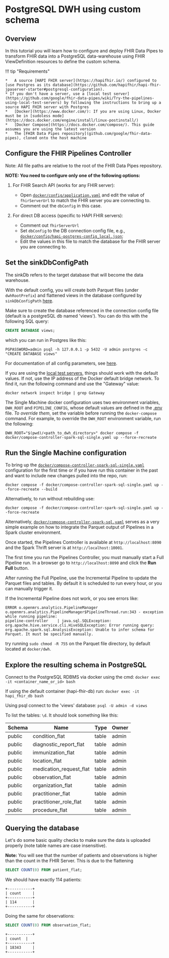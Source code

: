 # PostgreSQL DWH using custom schema 

## Overview
In this tutorial you will learn how to configure and deploy FHIR Data Pipes to transform FHIR data into a PostgreSQL data-warehouse using FHIR ViewDefinition resources to define the custom schema.

!!! tip "Requirements"
   
    *   A source [HAPI FHIR server](https://hapifhir.io/) configured to [use Postgres as its database](https://github.com/hapifhir/hapi-fhir-jpaserver-starter#postgresql-configuration).
    * If you don't have a server, use a [local test server](https://github.com/google/fhir-data-pipes/wiki/Try-the-pipelines-using-local-test-servers) by following the instructions to bring up a source HAPI FHIR server with Postgres
    *   [Docker](https://www.docker.com/): If you are using Linux, Docker must be in [sudoless mode](https://docs.docker.com/engine/install/linux-postinstall/)
    *   [Docker Compose](https://docs.docker.com/compose/). This guide assumes you are using the latest version 
    *   The [FHIR Data Pipes repository](github.com/google/fhir-data-pipes), cloned onto the host machine

## Configure the FHIR Pipelines Controller

Note: All file paths are relative to the root of the FHIR Data Pipes repository.

**NOTE: You need to configure only one of the following options:**

1. For FHIR Search API (works for any FHIR server): 
   * Open [`docker/config/application.yaml`](https://github.com/google/fhir-data-pipes/blob/master/docker/config/application.yaml) and edit the value of `fhirServerUrl` to match the FHIR server you are connecting to. 
   * Comment out the `dbConfig` in this case.

2. For direct DB access (specific to HAPI FHIR servers):
   * Comment out `fhirServerUrl`
   * Set `dbConfig` to the DB connection config file, e.g., [`docker/config/hapi-postgres-config_local.json`](https://github.com/google/fhir-data-pipes/blob/master/docker/config/hapi-postgres-config_local.json); 
   * Edit the values in this file to match the database for the FHIR server you are connecting to.

## Set the sinkDbConfigPath
The sinkDb refers to the target database that will become the data warehouse.

With the default config, you will create both Parquet files (under `dwhRootPrefix`) and flattened views in the database configured by `sinkDbConfigPath` [here](https://github.com/google/fhir-data-pipes/blob/27d691e91d0fe6ef4c9624acba4e68bca145c973/docker/config/application.yaml#L42). 

Make sure to create the database referenced in the connection config file (default is a postgreSQL db named 'views'). You can do this with the following SQL query:

```sql
CREATE DATABASE views;
```
which you can run in Postgres like this:
```shell
PGPASSWORD=admin psql -h 127.0.0.1 -p 5432 -U admin postgres -c "CREATE DATABASE views"
```

For documentation of all config parameters, see [here](https://github.com/google/fhir-data-pipes/blob/master/pipelines/controller/config/application.yaml).

If you are using the [local test servers](../tutorials/test_servers), things should work with the default values. If not, use the IP address of the Docker default bridge network. To find it, run the following command and use the "Gateway" value:

```
docker network inspect bridge | grep Gateway
```

The Single Machine docker configuration uses two environment variables, `DWH_ROOT` and `PIPELINE_CONFIG`, whose default values are defined in the [.env](https://github.com/google/fhir-data-pipes/blob/master/docker/.env) file. _To override them_, set the variable before running the `docker-compose` command. For example, to override the `DWH_ROOT` environment variable, run the following:

```
DWH_ROOT="$(pwd)/<path_to_dwh_directory>" docker compose -f docker/compose-controller-spark-sql-single.yaml up --force-recreate 
```

## Run the Single Machine configuration
To bring up the [`docker/compose-controller-spark-sql-single.yaml`](https://github.com/google/fhir-data-pipes/blob/master/docker/compose-controller-spark-sql-single.yaml) configuration for the first time or if you have run this container in the past and want to include new changes pulled into the repo, run:

```
docker compose -f docker/compose-controller-spark-sql-single.yaml up --force-recreate --build
```

Alternatively, to run without rebuilding use:

```
docker compose -f docker/compose-controller-spark-sql-single.yaml up --force-recreate
```

Alternatively, [`docker/compose-controller-spark-sql.yaml`](https://github.com/google/fhir-data-pipes/blob/master/docker/compose-controller-spark-sql.yaml) serves as a very simple example on how to integrate the Parquet output of Pipelines in a Spark cluster environment.

Once started, the Pipelines Controller is available at `http://localhost:8090` and the Spark Thrift server is at `http://localhost:10001`.

The first time you run the Pipelines Controller, you must manually start a Full Pipeline run. In a browser go to `http://localhost:8090` and click the **Run Full** button. 

After running the Full Pipeline, use the Incremental Pipeline to update the Parquet files and tables. By default it is scheduled to run every hour, or you can manually trigger it.

If the Incremental Pipeline does not work, or you see errors like:

```
ERROR o.openmrs.analytics.PipelineManager o.openmrs.analytics.PipelineManager$PipelineThread.run:343 - exception while running pipeline: 
pipeline-controller    | java.sql.SQLException: org.apache.hive.service.cli.HiveSQLException: Error running query: org.apache.spark.sql.AnalysisException: Unable to infer schema for Parquet. It must be specified manually.
```

try running `sudo chmod -R 755` on the Parquet file directory, by default located at `docker/dwh`.

## Explore the resulting schema in PostgreSQL

Connect to the PostgreSQL RDBMS via docker using the cmd: `docker exec -it <container_name_or_id> bash`

If using the default container (hapi-fhir-db) run: `docker exec -it hapi_fhir_db bash`

Using psql connect to the 'views'  database: `psql -U admin -d views`

To list the tables: `\d`. It should look something like this:

| Schema |          Name           | Type  | Owner| 
 ---     | ----                    |---    | ---
| public | condition_flat          | table | admin|
| public | diagnostic_report_flat  | table | admin|
| public | immunization_flat       | table | admin|
| public | location_flat           | table | admin|
| public | medication_request_flat | table | admin|
| public | observation_flat        | table | admin|
| public | organization_flat       | table | admin|
| public | practitioner_flat       | table | admin|
| public | practitioner_role_flat  | table | admin|
| public | procedure_flat          | table | admin|


## Querying the database

Let's do some basic quality checks to make sure the data is uploaded properly (note
table names are case insensitive).

**Note:** You will see that the number of patients and observations is higher than the count in the FHIR Server. This is due to the flattening

```sql
SELECT COUNT(0) FROM patient_flat;
```
We should have exactly 114 patients:
```
+-----------+
| count     |
+-----------+
| 114       |
+-----------+
```

Doing the same for observations:
```sql
SELECT COUNT(0) FROM observation_flat;
```
```
+-----------+
| count  |
+-----------+
| 18343     |
+-----------+
```